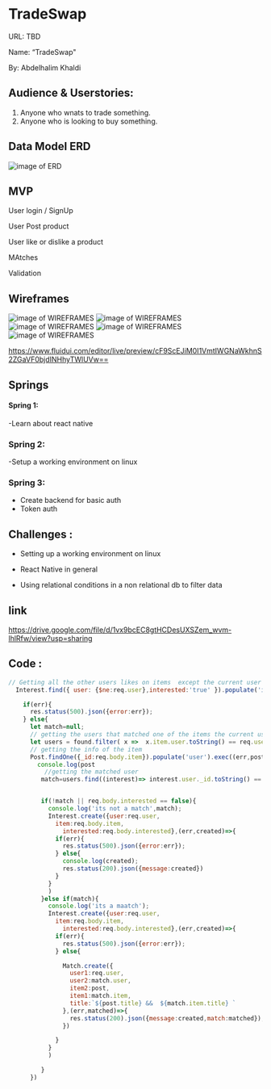 # TradeSwap
URL: TBD

Name: “TradeSwap"


By: Abdelhalim Khaldi

## Audience & Userstories:
1. Anyone who wnats to trade something.
2. Anyone who is looking to buy something.

## Data Model ERD

![image of ERD](https://github.com/golden22a/TradeSwap/blob/dev/images/ERD.png "wireframe")

## MVP
User login / SignUp

User Post product

User like or dislike a product

MAtches


Validation

## Wireframes
![image of WIREFRAMES](https://github.com/golden22a/TradeSwap/blob/dev/images/login.png "wireframe")
![image of WIREFRAMES](https://github.com/golden22a/TradeSwap/blob/dev/images/signup.png "wireframe")
![image of WIREFRAMES](https://github.com/golden22a/TradeSwap/blob/dev/images/swipe.png "wireframe")
![image of WIREFRAMES](https://github.com/golden22a/TradeSwap/blob/dev/images/match.png "wireframe")
![image of WIREFRAMES](https://github.com/golden22a/TradeSwap/blob/dev/images/message.png "wireframe")


https://www.fluidui.com/editor/live/preview/cF9ScEJiM0I1VmtIWGNaWkhnS2ZGaVF0bjdINHhyTWlUVw==


## Springs

#### Spring 1:
-Learn about react native
### Spring 2:
-Setup a working environment on linux
### Spring 3:
- Create backend for basic auth
- Token auth

## Challenges :

- Setting up a working environment on linux

- React Native in general

-  Using relational conditions in a non relational db to filter data
## link

https://drive.google.com/file/d/1vx9bcEC8gtHCDesUXSZem_wvm-lhlRfw/view?usp=sharing


## Code :

```javascript
// Getting all the other users likes on items  except the current user
  Interest.find({ user: {$ne:req.user},interested:'true' }).populate('item').populate('user').exec((err,found)=>{

    if(err){
      res.status(500).json({error:err});
    } else{
      let match=null;
      // getting the users that matched one of the items the current user is trading
      let users = found.filter( x =>  x.item.user.toString() == req.user._id.toString() );
      // getting the info of the item
      Post.findOne({_id:req.body.item}).populate('user').exec((err,post)=>{
        console.log(post
          //getting the matched user
         match=users.find((interest)=> interest.user._id.toString() == post.user._id.toString());


         if(!match || req.body.interested == false){
           console.log('its not a match',match);
           Interest.create({user:req.user,
             item:req.body.item,
               interested:req.body.interested},(err,created)=>{
             if(err){
               res.status(500).json({error:err});
             } else{
               console.log(created);
               res.status(200).json({message:created})
             }
           }
           )
         }else if(match){
           console.log('its a maatch');
           Interest.create({user:req.user,
             item:req.body.item,
               interested:req.body.interested},(err,created)=>{
             if(err){
               res.status(500).json({error:err});
             } else{

               Match.create({
                 user1:req.user,
                 user2:match.user,
                 item2:post,
                 item1:match.item,
                 title:`${post.title} &&  ${match.item.title} `
               },(err,matched)=>{
                 res.status(200).json({message:created,match:matched});
               })

             }
           }
           )

         }
      })

```
